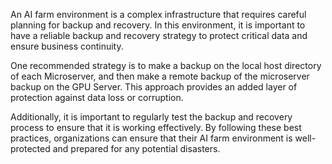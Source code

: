 
An AI farm environment is a complex infrastructure that requires careful planning for backup and recovery. In this environment, it is important to have a reliable backup and recovery strategy to protect critical data and ensure business continuity. 

One recommended strategy is to make a backup on the local host directory of each Microserver, and then make a remote backup of the microserver backup on the GPU Server. This approach provides an added layer of protection against data loss or corruption. 

Additionally, it is important to regularly test the backup and recovery process to ensure that it is working effectively. By following these best practices, organizations can ensure that their AI farm environment is well-protected and prepared for any potential disasters.